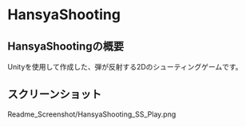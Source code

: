 # HansyaShooting

## HansyaShootingの概要

Unityを使用して作成した、弾が反射する2Dのシューティングゲームです。

## スクリーンショット
Readme_Screenshot/HansyaShooting_SS_Play.png

